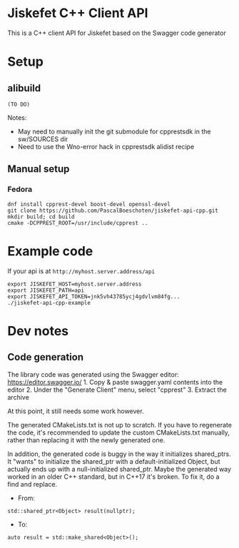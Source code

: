 # Jiskefet C++ Client API
This is a C++ client API for Jiskefet based on the Swagger code generator


# Setup
## alibuild
```
(TO DO)
```
Notes:
* May need to manually init the git submodule for cpprestsdk in the sw/SOURCES dir
* Need to use the Wno-error hack in cpprestsdk alidist recipe

## Manual setup
### Fedora
```
dnf install cpprest-devel boost-devel openssl-devel 
git clone https://github.com/PascalBoeschoten/jiskefet-api-cpp.git
mkdir build; cd build
cmake -DCPPREST_ROOT=/usr/include/cpprest ..
```

# Example code
If your api is at `http://myhost.server.address/api`
```
export JISKEFET_HOST=myhost.server.address
export JISKEFET_PATH=api
export JISKEFET_API_TOKEN=jnk5vh43785ycj4gdvlvm84fg...
./jiskefet-api-cpp-example
```


# Dev notes
## Code generation
The library code was generated using the Swagger editor: https://editor.swagger.io/ 
    1. Copy & paste swagger.yaml contents into the editor
    2. Under the "Generate Client" menu, select "cpprest"
    3. Extract the archive

At this point, it still needs some work however.

The generated CMakeLists.txt is not up to scratch. 
If you have to regenerate the code, it's recommended to update the custom CMakeLists.txt manually, rather than replacing it with the newly generated one.

In addition, the generated code is buggy in the way it initializes shared_ptrs.
It "wants" to initialize the shared_ptr with a default-initialized Object, but actually ends up with a null-initialized shared_ptr.
Maybe the generated way worked in an older C++ standard, but in C++17 it's broken.
To fix it, do a find and replace.
* From:
```
std::shared_ptr<Object> result(nullptr);
```
* To:
```
auto result = std::make_shared<Object>();
```

